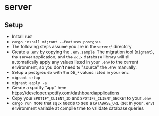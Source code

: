 # server

## Setup

* Install rust
* `cargo install migrant --features postgres`
* The following steps assume you are in the `server/` directory  
* Create a `.env` by copying the `.env.sample`. The migration tool (`migrant`),
  the server application, and the `sqlx`  database library will all automatically
  apply any values listed in your `.env` to the current environment, so you don't
  need to "source" the .env manually.
* Setup a postgres db with the `DB_*` values listed in your env.
* `migrant setup`
* `migrant apply -a`
* Create a spotify "app" here https://developer.spotify.com/dashboard/applications
* Copy your `SPOTIFY_CLIENT_ID` and `SPOTIFY_CLIENT_SECRET` to your `.env`
* `cargo run`, note that `sqlx` needs to see a `DATABASE_URL` (set in your `.env`)
  environment variable at compile time to validate database queries.
